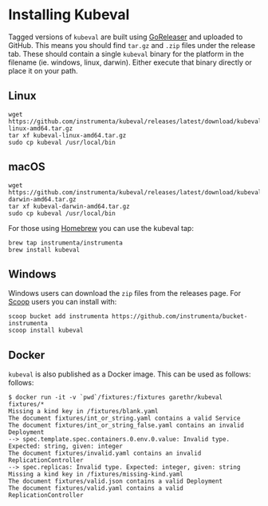# Installing Kubeval

Tagged versions of `kubeval` are built using [GoReleaser](https://goreleaser.com/) and
uploaded to GitHub. This means you should find `tar.gz` and `.zip` files under the
release tab. These should contain a single `kubeval` binary for the platform
in the filename (ie. windows, linux, darwin). Either execute that binary
directly or place it on your path.


## Linux

```
wget https://github.com/instrumenta/kubeval/releases/latest/download/kubeval-linux-amd64.tar.gz
tar xf kubeval-linux-amd64.tar.gz
sudo cp kubeval /usr/local/bin
```

## macOS

```
wget https://github.com/instrumenta/kubeval/releases/latest/download/kubeval-darwin-amd64.tar.gz
tar xf kubeval-darwin-amd64.tar.gz
sudo cp kubeval /usr/local/bin
```

For those using [Homebrew](https://brew.sh/) you can use the kubeval tap:

```
brew tap instrumenta/instrumenta
brew install kubeval
```

## Windows

Windows users can download the `zip` files from the releases page. For [Scoop](https://scoop.sh/)
users you can install with:

```
scoop bucket add instrumenta https://github.com/instrumenta/bucket-instrumenta
scoop install kubeval
```

## Docker


`kubeval` is also published as a Docker image. This can be used as follows:
follows:

```
$ docker run -it -v `pwd`/fixtures:/fixtures garethr/kubeval fixtures/*
Missing a kind key in /fixtures/blank.yaml
The document fixtures/int_or_string.yaml contains a valid Service
The document fixtures/int_or_string_false.yaml contains an invalid Deployment
--> spec.template.spec.containers.0.env.0.value: Invalid type. Expected: string, given: integer
The document fixtures/invalid.yaml contains an invalid ReplicationController
--> spec.replicas: Invalid type. Expected: integer, given: string
Missing a kind key in /fixtures/missing-kind.yaml
The document fixtures/valid.json contains a valid Deployment
The document fixtures/valid.yaml contains a valid ReplicationController
```
